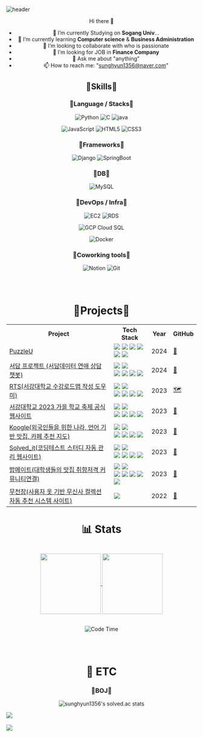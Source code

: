 ![header](https://capsule-render.vercel.app/api?type=venom&color=auto&height=300&section=header&text=Sunghyun%201356&fontSize=90)
<div align="center">

Hi there 👋
- 🔭 I’m currently Studying on **Sogang Univ**...
- 🌱 I’m currently learning **Computer science** & **Business Administration**
- 👯 I’m looking to collaborate with who is passionate
- 🤔 I’m looking for JOB in **Finance Company**
- 💬 Ask me about "anything"
- 📫 How to reach me: "sunghyun1356@naver.com"

##  🐲Skills🐲 



### 🐲Language / Stacks🐲

![Python](https://img.shields.io/badge/Python-3776AB?style=for-the-badge&logo=Python&logoColor=white)
![C](https://img.shields.io/badge/C-A8B9CC?style=for-the-badge&logo=C&logoColor=white)
![java](https://img.shields.io/badge/java-E86914?style=for-the-badge&logo=Java&logoColor=white)
</br>

![JavaScript](https://img.shields.io/badge/JavaScript-F7DF1E?style=for-the-badge&logo=JavaScript&logoColor=white)
![HTML5](https://img.shields.io/badge/HTML5-E34F26?style=for-the-badge&logo=HTML5&logoColor=white)
![CSS3](https://img.shields.io/badge/CSS3-1572B6?style=for-the-badge&logo=CSS3&logoColor=white)

### 🐲Frameworks🐲

![Django](https://img.shields.io/badge/Django-092E20?style=for-the-badge&logo=Django&logoColor=white)
![SpringBoot](https://img.shields.io/badge/SpringBoot-6DB33F?style=for-the-badge&logo=SpringBoot&logoColor=white)

### 🐲DB🐲

![MySQL](https://img.shields.io/badge/MySQL-4479A1?style=for-the-badge&logo=MySQL&logoColor=white)

### 🐲DevOps / Infra🐲

![EC2](https://img.shields.io/badge/AWS_EC2-FF9900?style=for-the-badge&logo=AmazonEC2&logoColor=white)
![RDS](https://img.shields.io/badge/AWS_RDS-527FFF?style=for-the-badge&logo=AmazonRDS&logoColor=white)
</br>

![GCP Cloud SQL](https://img.shields.io/badge/Cloud_SQL-4285F4?style=for-the-badge&logo=googlecloud&logoColor=white)
</br>

![Docker](https://img.shields.io/badge/Docker-2496ED?style=for-the-badge&logo=Docker&logoColor=white)

### 🐲Coworking tools🐲
![Notion](https://img.shields.io/badge/Notion-000000?style=for-the-badge&logo=Notion&logoColor=white)
![Git](https://img.shields.io/badge/Git-F05032?style=for-the-badge&logo=Git&logoColor=white)

</div>
</br></br>
<div align="center">
  <h1> 🐾Projects🐾 </h1>
</div>

<div align="center">
  <table>
    <tr>
      <th>Project</th>
      <th>Tech Stack</th>
      <th>Year</th>
      <th>GitHub</th>
    </tr>
    <tr>
      <td><a href="">PuzzleU</a></td>
      <td>
        <img src="https://img.shields.io/badge/Java-4B4B77?style=flat&logo=Java&logoColor=white" />
        <img src="https://img.shields.io/badge/Spring-6DB33F?style=flat&logo=spring&logoColor=white" />
	      <img src="https://img.shields.io/badge/AWS-232F3E?style=flat&logo=amazonaws&logoColor=white" />
	<img src="https://img.shields.io/badge/EC2-FF9900?style=flat&logo=amazonec2&logoColor=white" />
	   <img src="https://img.shields.io/badge/mysql-4479A1?style=flat&logo=mysql&logoColor=white"> 
	      <img src="https://img.shields.io/badge/linux-FCC624?style=flat&logo=linux&logoColor=black"> 
      </td>
      <td>2024</td>
      <td><a href="https://github.com/PuzzleU/puzzle-Server">🧩</a></td>
    </tr>
	  <tr>
      <td><a href="https://github.com/ssodam-project/BackEnd">서담 프로젝트 (서담데이터 연애 상담 챗봇) </a></td>
      <td>
        <img src="https://img.shields.io/badge/Java-4B4B77?style=flat&logo=Java&logoColor=white" />
        <img src="https://img.shields.io/badge/Spring-6DB33F?style=flat&logo=spring&logoColor=white" />
	<br>
	<img src="https://img.shields.io/badge/AWS-232F3E?style=flat&logo=amazonaws&logoColor=white" />
	<img src="https://img.shields.io/badge/EC2-FF9900?style=flat&logo=amazonec2&logoColor=white" />
	<img src="https://img.shields.io/badge/mysql-4479A1?style=flat&logo=mysql&logoColor=white"> 
	      <img src="https://img.shields.io/badge/linux-FCC624?style=flat&logo=linux&logoColor=black"> 
      </td>
      <td>2024</td>
      <td><a href="https://github.com/ssodam-project/BackEnd">💑</a></td>
    </tr>
	  <tr>
      <td><a href="https://drive.google.com/file/d/1E32kwT7h6qgla6rIli7BN1NDulS8mWin/view?usp=sharing">RTS(서강대학교 수강로드맵 작성 도우미)</a></td>
      <td>
        <img src="https://img.shields.io/badge/python-3776AB?style=flat&logo=python&logoColor=white"/>
        <img src="https://img.shields.io/badge/Django-092E20?style=flat&logo=django&logoColor=white"/>
	<br>
	<img src="https://img.shields.io/badge/AWS-232F3E?style=flat&logo=amazonaws&logoColor=white" />
	<img src="https://img.shields.io/badge/EC2-FF9900?style=flat&logo=amazonec2&logoColor=white" />
	<img src="https://img.shields.io/badge/mysql-4479A1?style=flat&logo=mysql&logoColor=white"> 
	      <img src="https://img.shields.io/badge/linux-FCC624?style=flat&logo=linux&logoColor=black"> 
      </td>
      <td>2023</td>
      <td><a href="https://github.com/RTS-Road-Through-Sogang/Server">🗺</a></td>
    </tr>
    <tr>
      <td><a href="https://www.instagram.com/p/CxXXS88P2Q9/?utm_source=ig_web_copy_link&igshid=MzRlODBiNWFlZA%3D%3D&img_index=1", align=center>서강대학교 2023 가을 학교 축제 공식 웹사이트</a></td>
      <td>
        <img src="https://img.shields.io/badge/python-3776AB?style=flat&logo=python&logoColor=white"/>
        <img src="https://img.shields.io/badge/Django-092E20?style=flat&logo=django&logoColor=white"/>
	<br>
	<img src="https://img.shields.io/badge/AWS-232F3E?style=flat&logo=amazonaws&logoColor=white" />
	<img src="https://img.shields.io/badge/EC2-FF9900?style=flat&logo=amazonec2&logoColor=white" />
	<img src="https://img.shields.io/badge/mysql-4479A1?style=flat&logo=mysql&logoColor=white"> 
	      <img src="https://img.shields.io/badge/linux-FCC624?style=flat&logo=linux&logoColor=black"> 
      </td>
      <td>2023</td>
      <td><a href="https://github.com/sunghyun1356/sogang_festival_2023">🎊</a></td>
    </tr>
    <tr>	
      <td><a href="https://github.com/sunghyun1356/koogle-server">Koogle(외국인들을 위한 나라, 언어 기반 맛집, 카페 추천 지도)</a></td>
      <td>
        <img src="https://img.shields.io/badge/python-3776AB?style=flat&logo=python&logoColor=white"/>
        <img src="https://img.shields.io/badge/Django-092E20?style=flat&logo=django&logoColor=white"/>
	<br>
	<img src="https://img.shields.io/badge/AWS-232F3E?style=flat&logo=amazonaws&logoColor=white" />
	<img src="https://img.shields.io/badge/EC2-FF9900?style=flat&logo=amazonec2&logoColor=white" />
	<img src="https://img.shields.io/badge/mysql-4479A1?style=flat&logo=mysql&logoColor=white"> 
	      <img src="https://img.shields.io/badge/linux-FCC624?style=flat&logo=linux&logoColor=black"> 
      </td>
      <td>2023</td>
      <td><a href="https://github.com/hackerton4-koogle/server">🥙</a></td>
	    <tr>	
      <td><a href="">Solved_it(코딩테스트 스터디 자동 관리 웹사이트)</a></td>
      <td>
        <img src="https://img.shields.io/badge/python-3776AB?style=flat&logo=python&logoColor=white"/>
        <img src="https://img.shields.io/badge/Django-092E20?style=flat&logo=django&logoColor=white"/>
	<br>
	<img src="https://img.shields.io/badge/AWS-232F3E?style=flat&logo=amazonaws&logoColor=white" />
	<img src="https://img.shields.io/badge/EC2-FF9900?style=flat&logo=amazonec2&logoColor=white" />
	<img src="https://img.shields.io/badge/mysql-4479A1?style=flat&logo=mysql&logoColor=white"> 
	      <img src="https://img.shields.io/badge/linux-FCC624?style=flat&logo=linux&logoColor=black"> 
      </td>
      <td>2023</td>
      <td><a href="https://github.com/sunghyun1356/solve_it_server">🐊</a></td>
	    </tr>
	  <tr>
      <td><a href="https://drive.google.com/file/d/1aY_Tt9Td5A0dtl52F6dZUEa2emQsjs9t/view?usp=sharing">밥메이트(대학생들의 맛집 취향저격 커뮤니티연결)</a></td>
      <td>
        <img src="https://img.shields.io/badge/python-3776AB?style=flat&logo=python&logoColor=white"/>
        <img src="https://img.shields.io/badge/Django-092E20?style=flat&logo=django&logoColor=white"/>
	<br>
	<img src="https://img.shields.io/badge/AWS-232F3E?style=flat&logo=amazonaws&logoColor=white" />
	<img src="https://img.shields.io/badge/EC2-FF9900?style=flat&logo=amazonec2&logoColor=white" />
<img src="https://img.shields.io/badge/mysql-4479A1?style=flat&logo=mysql&logoColor=white"> 
	      <img src="https://img.shields.io/badge/linux-FCC624?style=flat&logo=linux&logoColor=black"> 
	<br>
	<img src="https://img.shields.io/badge/AWS_RDS-527FFF?style=for-the-badge&logo=AmazonRDS&logoColor=white"/>
      </td>
      <td>2023</td>
      <td><a href="https://github.com/RTS-Road-Through-Sogang/Server](https://github.com/2023-SINCHONTHON-Team8/Server)">🍖</a></td>
    </tr>
		    <tr>	
      <td><a href="https://drive.google.com/file/d/19dZUn0IribriSWVagP9bvH48ZT-nSvqY/view?usp=sharing">
	     무천장(사용자 옷 기반 무신사 컬렉션 자동 추천 시스템 사이트)</a></td>
      <td>
        <img src="https://img.shields.io/badge/python-3776AB?style=flat&logo=python&logoColor=white"/>
      </td>
      <td>2022</td>
      <td><a href="https://github.com/sunghyun1356/Muchunzang-project">👚</a></td>	
  </table>
</div>
<div align="center">
	
# 📊 Stats



</br>
<a href="https://github.com/sunghyun1356">
<img align="center" height=160 src="https://github-readme-stats.vercel.app/api?username=sunghyun1356&show_icons=true&bg_color=00000000" />
</a>
<a href="https://github.com/sunghyun1356">
<img align="center" height=160 src="https://github-readme-stats.vercel.app/api/top-langs/?username=sunghyun1356&langs_count=6&hide=C&layout=compact" />
</a>
</br></br>

<!--START_SECTION:waka-->
![Code Time](http://img.shields.io/badge/Code%20Time-285%20hrs%2047%20mins-blue)


<!--END_SECTION:waka-->
</div>
</br></br>
<div align="center">
	
# 🎸 ETC

### 🐲BOJ🐲


![sunghyun1356's solved.ac stats](https://github-readme-solvedac.hyp3rflow.vercel.app/api/?handle=sunghyun1356)

</div>

<img src="https://github-readme-stats.vercel.app/api/top-langs/?username=sunghyun1356&layout=compact"><br><br>
<img src="https://github-readme-stats.vercel.app/api?username=sunghyun1356&show_icons=true">
</div>
